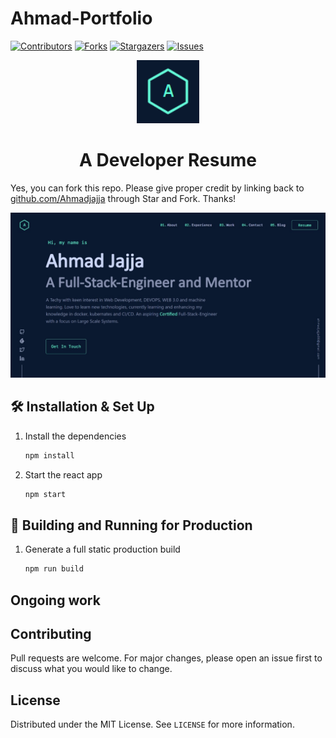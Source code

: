 # Ahmad-Portfolio

[![Contributors][contributors-shield]][contributors-url]
[![Forks][forks-shield]][forks-url]
[![Stargazers][stars-shield]][stars-url]
[![Issues][issues-shield]][issues-url]

<div align="center">
  <img alt="Logo" src="./src/images/logo.png" width="100" />
</div>
<h1 align="center">
  A Developer Resume
</h1>

Yes, you can fork this repo. Please give proper credit by linking back to [github.com/Ahmadjajja](https://github.com/Ahmadjajja) through Star and Fork. Thanks!

![demo](./src/images/landingpage.jpg)

## 🛠 Installation & Set Up

1. Install the dependencies

   ```sh
   npm install
   ```

1. Start the react app

   ```sh
   npm start
   ```

## 🚀 Building and Running for Production

1. Generate a full static production build

   ```sh
   npm run build
   ```

## Ongoing work

## Contributing

Pull requests are welcome. For major changes, please open an issue first to discuss what you would like to change.

## License

Distributed under the MIT License. See `LICENSE` for more information.

[contributors-shield]: https://img.shields.io/github/contributors/Ahmadjajja/AIpodcastgenerator.svg?style=for-the-badge
[contributors-url]: https://github.com/Ahmadjajja/AIpodcastgenerator/graphs/contributors
[forks-shield]: https://img.shields.io/github/forks/Ahmadjajja/AIpodcastgenerator.svg?style=for-the-badge
[forks-url]: https://github.com/Ahmadjajja/AIpodcastgenerator/network/members
[stars-shield]: https://img.shields.io/github/stars/Ahmadjajja/AIpodcastgenerator.svg?style=for-the-badge
[stars-url]: https://github.com/Ahmadjajja/AIpodcastgenerator/stargazers
[issues-shield]: https://img.shields.io/github/issues/Ahmadjajja/AIpodcastgenerator.svg?style=for-the-badge
[issues-url]: https://github.com/Ahmadjajja/AIpodcastgenerator/issues
[license-shield]: https://img.shields.io/github/license/Ahmadjajja/AIpodcastgenerator.svg?style=for-the-badge
[license-url]: https://github.com/Ahmadjajja/AIpodcastgenerator/blob/master/LICENSE.txt
[linkedin-shield]: https://img.shields.io/badge/-LinkedIn-black.svg?style=for-the-badge&logo=linkedin&colorB=555
